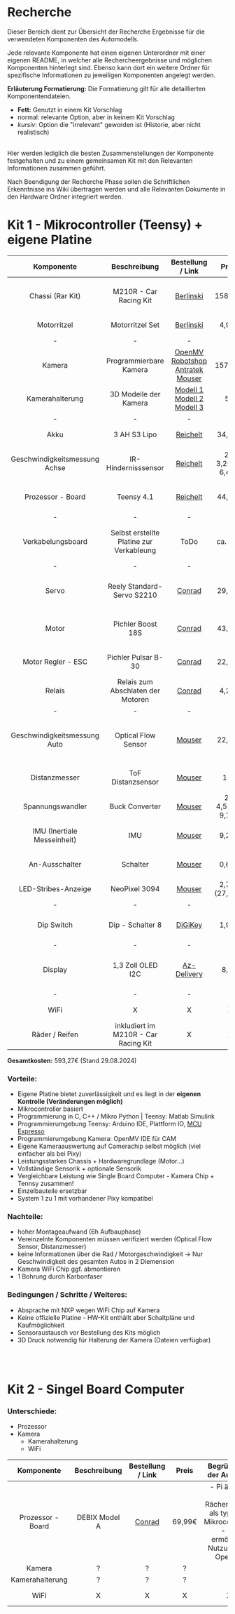 # Recherche

Dieser Bereich dient zur Übersicht der Recherche Ergebnisse für die verwendeten Komponenten des Automodells.

Jede relevante Komponente hat einen eigenen Unterordner mit einer eigenen README, in welcher alle Rechercheergebnisse und möglichen Komponenten hinterlegt sind. Ebenso kann dort ein weitere Ordner für spezifische Informationen zu jeweiligen Komponenten angelegt werden.

**Erläuterung Formatierung:** Die Formatierung gilt für alle detaillierten Komponentendateien.
- **Fett:** Genutzt in einem Kit Vorschlag
- normal: relevante Option, aber in keinem Kit Vorschlag
- *kursiv*: Option die "irrelevant" geworden ist (Historie, aber nicht realistisch)

<br>
Hier werden lediglich die besten Zusammenstellungen der Komponente festgehalten und zu einem gemeinsamen Kit mit den Relevanten Informationen zusammen geführt.

Nach Beendigung der Recherche Phase sollen die Schriftlichen Erkenntnisse ins Wiki übertragen werden und alle Relevanten Dokumente in den Hardware Ordner integriert werden.

# Kit 1 - Mikrocontroller (Teensy) + eigene Platine 
| Komponente | Beschreibung | Bestellung / Link | Preis | Begründung der Auswahl | Details/Datenblatt | Notizen | Pflicht |
| :--------: | :-------: | :---------------: | :---: | :--------------------: | :-----: | :-----:| :------: |
| Chassi (Rar Kit)              | M210R - Car Racing Kit | [Berlinski](https://www.modellbau-berlinski.de/rc-fahrzeuge-und-zubehoer/autos-und-zubehoer/elektro-onroad/m210r-1_10-on-road-4wd-m-chassis-kohlefaser-bausatz) | 158,95€ | - Preisleistung <br> - gute Bewertungen <br> - Ackermannlenkung, Bodenplatte, Reifen | [Berlinski](https://www.modellbau-berlinski.de/rc-fahrzeuge-und-zubehoer/autos-und-zubehoer/elektro-onroad/m210r-1_10-on-road-4wd-m-chassis-kohlefaser-bausatz) | - fertig Bausatz <br> - Alternative Kit Möglichkeiten | &check; |
| Motorritzel                   | Motorritzel Set | [Berlinski](https://www.modellbau-berlinski.de/rc-fahrzeuge-und-zubehoer/autos-und-zubehoer/zubehoer/zahnraeder-und-ritzel/stahl-motorritzel-14t-48dp---317mm-welle) | 4,99€ | - unterschiedliche Zahnräder testbar | [Berlinski](https://www.modellbau-berlinski.de/rc-fahrzeuge-und-zubehoer/autos-und-zubehoer/zubehoer/zahnraeder-und-ritzel/stahl-motorritzel-14t-48dp---317mm-welle) | - mit allen Ausprobieren | &check; |
| -                             | - | - | - | - | - | - | - |
| Kamera                        | Programmierbare Kamera | [OpenMV](https://openmv.io/products/openmv-cam-rt) <br> [Robotshop](https://eu.robotshop.com/de/products/openmv-cam-rt1062) <br> [Antratek](https://www.antratek.de/openmv-cam-rt) <br> [Mouser](https://www.mouser.de/ProductDetail/DFRobot/DFR1082?qs=HFfMDpzxxd1Gfroq4pLkTw%3D%3D) | 157,17€  | - Rechenstarker NXP Chip <br> - auf Kamera Programmierbar  | [Kamera Datenblatt](https://pdf1.alldatasheet.com/datasheet-pdf/view/587044/OMNIVISION/OV5640.html) <br>[NXP-Prozessor](https://cdn.shopify.com/s/files/1/0803/9211/files/IMXRT1060IEC.pdf?v=1681075136) | - WiFi Chip entfernen / absprechen | &check; |
| Kamerahalterung               | 3D Modelle der Kamera | [Modell 1](https://grabcad.com/library/tripod-1-4-20-1-2mm-styled-board-mount-1) <br> [Modell 2](https://grabcad.com/library/tripod-1-4-20-1-2mm-flat-board-mount-1) <br> [Modell 3](https://grabcad.com/library/gopro-1-2mm-board-mount-1) | 5€ | Mit Kamera mitgegeben | [OpenMV Downloads](https://openmv.io/products/openmv-cam-rt) | - 3D Druck zur Not per Unternehmen | &check; |
| -                             | - | - | - | - | - | - | - |
| Akku | 3 AH S3 Lipo | [Reichelt](https://www.reichelt.de/akku-pack-li-polymer-11-1-v-3000-mah-rd-xt-3000-s3-p336967.html?&trstct=pol_2&nbc=1) | 34,20€ | - ausreichen Stark für Motoren | [Datenblatt reichelt](https://www.reichelt.de/akku-pack-li-polymer-11-1-v-3000-mah-rd-xt-3000-s3-p336967.html?&trstct=pol_2&nbc=1)  | - Es braucht ein [Lipo Quard](https://www.reichelt.de/brandschutzbeutel-fuer-li-polymer-akkus-lipo-guard-p108492.html) | &check; | 
| Geschwindigkeitsmessung Achse | IR-Hindernisssensor  | [Reichelt](https://www.reichelt.de/arduino-ir-hindernissensor-2-40-cm-38-khz-ard-line-finder2-p282521.html) | 2 x 3,20€ = 6,40€ | - Messung der Achsengeschwindigkeit <br> - vorhandene Löche nutzbar | [Datenblatt](https://cdn-reichelt.de/documents/datenblatt/C200/ST1081.pdf) | - zur Not mit Weiß und Schwarz nachhelfen | &check; |  
| Prozessor - Board             | Teensy 4.1 | [Reichelt](https://www.reichelt.de/teensy-4-1-usb-mit-header-teensy-4-1-h-p318654.html) | 44,95€ | - Rechenstark <br> - viele Pins <br> - gute Programmierung | [Teensy Datenblatt](https://www.pjrc.com/store/teensy41.html) | - Eigene Verkabelungsplatine (15€) | &check; |
| -                             | - | - | - | - | - | - | - |
| Verkabelungsboard | Selbst erstellte Platine zur Verkableung | ToDo | ca. 15€ | - eigene Designentscheidung <br> - kein Kabelsalat beim Teensy | X | - wird vorher gesteckt getestet | &check; |
| -                             | - | - | - | - | - | - | - |
| Servo                         | Reely Standard-Servo S2210 | [Conrad](https://www.conrad.de/de/p/reely-standard-servo-s2210-tg-digital-servo-getriebe-material-titan-stecksystem-jr-1590236.html) | 29,99€ | - funktionsfähigkeit bewiesen und gut! | [Conrad Technische Daten](https://www.conrad.de/de/p/reely-standard-servo-s2210-tg-digital-servo-getriebe-material-titan-stecksystem-jr-1590236.html) | - bestehender Servo <br> Kit Kompatibilität prüfen! | &check; |
| Motor                         | Pichler Boost 18S | [Conrad](https://www.conrad.de/de/p/pichler-boost-18s-flugmodell-brushless-elektromotor-kv-u-min-pro-volt-3000-1534657.html) | 43,00€ | - erfüllt realistische Leistungsanfroderungen | [Conrad Technische Daten](https://www.conrad.de/de/p/pichler-boost-18s-flugmodell-brushless-elektromotor-kv-u-min-pro-volt-3000-1534657.html) | - Leistungsstärkerer Motor bei Bedarf nachbestellen | &check; | 
| Motor Regler - ESC            | Pichler Pulsar B-30 | [Conrad](https://www.conrad.de/de/p/pichler-pulsar-b-30-automodell-brushless-fahrtregler-belastbarkeit-max-a-40-a-3204131.html) | 22,95€ | - Sollte gewählten Motor ansteuern können | [Datenblatt](https://asset.conrad.com/media10/add/160267/c1/-/gl/003204131ML00/bedienungsanleitung-3204131-pichler-pulsar-b-30-automodell-brushless-fahrtregler-belastbarkeit-max-a-40-a.pdf) | Bei neuem Motor ggf. neuer ESC nötig | &check; |
| Relais | Relais zum Abschlaten der Motoren | [Conrad](https://www.conrad.de/de/p/shr-4141b-shr-12vdc-f-c-5pin-kfz-relais-12-v-dc-80-a-1-wechsler-1433311.html) | 4,29€ | - ermöglicht Abschalten durch Schalter | [Datenblatt](https://asset.conrad.com/media10/add/160267/c1/-/en/001433311DS00/datenblatt-1433311-shr-4141b-shr-12vdc-f-c-5pin-kfz-relais-12-vdc-80-a-1-wechsler.pdf) | ggf. anpassen bei stärkeren Motoren | &check;
| -                             | - | - | - | - | - | - | - |
| Geschwindigkeitsmessung Auto  | Optical Flow Sensor | [Mouser](https://www.mouser.de/ProductDetail/Pimoroni/PIM453?qs=PzGy0jfpSMuJnlsymXyulA%3D%3D) | 22,32€ | - Messbare Fahrzeuggeschwindigkeit <br> - 2 Achsen messbar | [Datenblatt](https://mm.digikey.com/Volume0/opasdata/d220001/medias/docus/306/PIM453_Web.pdf) | - **Funktionsfähigkeit verfizieren!** <br> - ggf. später alternatives System | &check; |
| Distanzmesser                 | ToF Distanzsensor | [Mouser](https://www.mouser.de/ProductDetail/DFRobot/SEN0245?qs=sGAEpiMZZMu3sxpa5v1qrnJwz0aRf2JjCIBsnGk%2FV54%3D) | 12€ | - günstig + präzise | [Datenblatt](https://www.mouser.de/datasheet/2/830/en_DM00279086-2488743.pdf) | - Ansteuerung von mehreren (3) verifizieren | &check; |
| Spannungswandler              | Buck Converter | [Mouser](https://www.mouser.de/ProductDetail/DFRobot/DFR0379?qs=5aG0NVq1C4zPqXmLzkhO%252Bg%3D%3D) | 2 x 4,56€ = 9,12€ | - funktionsfähigkeit bestätigt | [Dateblatt](https://www.mouser.com/pdfDocs/ProductOverview-DFRobot-DFR0379.pdf) | - gleicher wie letztes mal <br> - ggf. 2 Stück | &check; |
| IMU (Inertiale Messeinheit)   | IMU | [Mouser](https://www.mouser.de/ProductDetail/DFRobot/SEN0142?qs=Zcin8yvlhnO0Rr0B1JJGiw%3D%3D) | 9,21€ | - bekannt <br> - beschleunigung + orientiertswerte | [Datenblatt](https://wiki.dfrobot.com/6_DOF_Sensor-MPU6050__SKU_SEN0142_) | - einer liegt auf Kamera | &check; |
| An-Ausschalter                | Schalter | [Mouser](https://www.mouser.de/ProductDetail/E-Switch/RA1113112R?qs=QtyuwXswaQh2BdIH9uXjxQ%3D%3D&mgh=1) | 0,64€ | - klein günstig | [Schalter Datenblatt](https://www.mouser.de/datasheet/2/140/RA1113112R-3457780.pdf) | - Relais für Motorcut notwendig [Conrad](https://www.conrad.de/de/p/shr-4141b-shr-12vdc-f-c-5pin-kfz-relais-12-v-dc-80-a-1-wechsler-1433311.html) | &check; |
| LED-Stribes-Anzeige           | NeoPixel 3094 | [Mouser](https://www.mouser.de/ProductDetail/Adafruit/3094?qs=SV%252B0z0o3NTt%2F2YK7E3w5Rg%3D%3D) | 2,70€ <br> (27,85€) | - auf eigener Platine gut positionierbar | [Datenblatt](https://www.adafruit.com/product/3094) | - par LEDS auf eigenes Board | &cross; |
| -                             | - | - | - | - | - | - | - |
| Dip Switch              | Dip - Schalter 8 | [DiGiKey](https://www.digikey.de/en/products/detail/w%C3%BCrth-elektronik/418117270908/3174497) | 1,90€ | - 8 Schalter für mehr konfiguration | [Datenblatt](https://www.we-online.com/components/products/datasheet/418117270908.pdf) | - ggf. bei Platinenkauf auflöten lassen | &check; |
| -                             | - | - | - | - | - | - | - |
| Display                      | 1,3 Zoll OLED I2C | [Az-Delivery](https://www.az-delivery.de/products/1-3zoll-i2c-oled-display) | 8,49 | - günstig + klein <br> - reicht aus | [Datenblatt](https://www.az-delivery.de/products/1-3zoll-i2c-oled-display) | - sollte Lininen anzeigen können <br> - [Mouser Äquivalent](https://www.mouser.de/ProductDetail/SparkFun/LCD-23453?qs=dbcCsuKDzFWY6i0I%252BKeCWA%3D%3D) | &cross; |
| -                             | - | - | - | - | - | - | - |
| WiFi                          | X | X | X | X | X | - auf Kamera vorliegend  | &cross; |
| Räder / Reifen                | inkludiert im M210R - Car Racing Kit | X | X | X | X | - ggf. Eigenbau <br> - ggf. Alternative kaufen | &cross; |



**Gesamtkosten:** 593,27€ (Stand 29.08.2024)

### Vorteile:
- Eigene Platine bietet zuverlässigkeit und es liegt in der **eigenen Kontrolle (Veränderungen möglich)**
- Mikrocontroller basiert 
- Programmierung in C, C++ / Mikro Python | Teensy: Matlab Simulink
- Programmierumgebung Teensy: Arduino IDE, Plattform IO, [MCU Expresso](https://de.scribd.com/document/479726952/MCUXpresso-Instructions)
- Programmierumgebung Kamera: OpenMV IDE für CAM
- Eigene Kameraauswertung auf Camerachip selbst möglich (viel einfacher als bei Pixy)
- Leistungsstarkes Chassis + Hardwaregrundlage (Motor...)
- Vollständige Sensorik + optionale Sensorik
- Vergleichbare Leistung wie Single Board Computer - Kamera Chip + Tennsy zusammen!
- Einzelbauteile ersetzbar
- System 1 zu 1 mit vorhandener Pixy kompatibel

### Nachteile:
- hoher Montageaufwand (6h Aufbauphase)
- Vereinzelnte Komponenten müssen verifiziert werden (Optical Flow Sensor, Distanzmesser)
- keine Informationen über die Rad / Motorgeschwindigkeit -> Nur Geschwindigkeit des gesamten Autos in 2 Diemension
- Kamera WiFi Chip ggf. abmontieren
- 1 Bohrung durch Karbonfaser

### Bedingungen / Schritte / Weiteres:
- Absprache mit NXP wegen WiFi Chip auf Kamera
- Keine offizielle Platine - HW-Kit enthällt aber Schaltpläne und Kaufmöglichkeit
- Sensoraustausch vor Bestellung des Kits möglich
- 3D Druck notwendig für Halterung der Kamera (Dateien verfügbar)

<br>
<br>


# Kit 2 - Singel Board Computer
### Unterschiede:
- Prozessor
- Kamera
    - Kamerahalterung
    - WiFi
    

| Komponente | Beschreibung | Bestellung / Link | Preis | Begründung der Auswahl | Details | Notizen | Pflicht |
| :--------: | :----------: | :---------------: | :---: | :--------------------: | :-----: | :-----: |:------: |
| Prozessor - Board             | DEBIX Model A | [Conrad](https://www.conrad.de/de/p/debix-model-a-2-gb-4-x-1-8-ghz-2625844.html) | 69,99€ | - Pi ähnlich <br> - Rächenstärker als typische Mikrocontroller <br> - OS ermöglicht Nutzung von OpenCV | [Technische Daten](https://www.conrad.de/de/p/debix-model-a-2-gb-4-x-1-8-ghz-2625844.html#modal-productTechDataOffCanvasFlyout) | - hat inkludiertes WiFi | &check; |
| Kamera                        | ? | ? | ? | ? | ? | ? | &check; |
| Kamerahalterung               | ? | ? | ? | ? | ? | ? | &check; |
| WiFi                          | X | X | X | X | X | - im SBC integriert | &cross; |